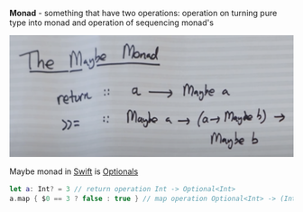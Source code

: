 **Monad** - something that have two operations: operation on turning pure type into monad and operation of sequencing monad's

![](Screenshot_2021-02-28_at_18.52.42.png)

Maybe monad in [Swift](../../Swift.md) is [Optionals](../../Swift/Swift%20Notes/Optionals.md) 

```swift
let a: Int? = 3 // return operation Int -> Optional<Int>
a.map { $0 == 3 ? false : true } // map operation Optional<Int> -> (Int -> Bool) -> Optional<Bool>
```

